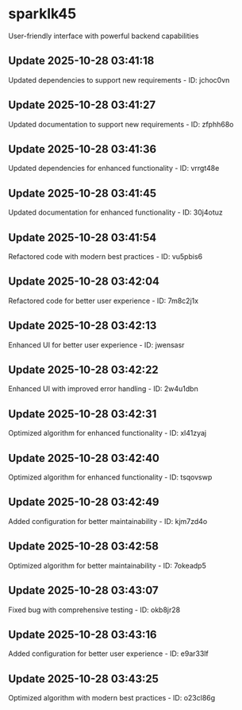# sparklk45
User-friendly interface with powerful backend capabilities

## Update 2025-10-28 03:41:18
Updated dependencies to support new requirements - ID: jchoc0vn


## Update 2025-10-28 03:41:27
Updated documentation to support new requirements - ID: zfphh68o


## Update 2025-10-28 03:41:36
Updated dependencies for enhanced functionality - ID: vrrgt48e


## Update 2025-10-28 03:41:45
Updated documentation for enhanced functionality - ID: 30j4otuz


## Update 2025-10-28 03:41:54
Refactored code with modern best practices - ID: vu5pbis6


## Update 2025-10-28 03:42:04
Refactored code for better user experience - ID: 7m8c2j1x


## Update 2025-10-28 03:42:13
Enhanced UI for better user experience - ID: jwensasr


## Update 2025-10-28 03:42:22
Enhanced UI with improved error handling - ID: 2w4u1dbn


## Update 2025-10-28 03:42:31
Optimized algorithm for enhanced functionality - ID: xl41zyaj


## Update 2025-10-28 03:42:40
Optimized algorithm for enhanced functionality - ID: tsqovswp


## Update 2025-10-28 03:42:49
Added configuration for better maintainability - ID: kjm7zd4o


## Update 2025-10-28 03:42:58
Optimized algorithm for better maintainability - ID: 7okeadp5


## Update 2025-10-28 03:43:07
Fixed bug with comprehensive testing - ID: okb8jr28


## Update 2025-10-28 03:43:16
Added configuration for better user experience - ID: e9ar33lf


## Update 2025-10-28 03:43:25
Optimized algorithm with modern best practices - ID: o23cl86g

